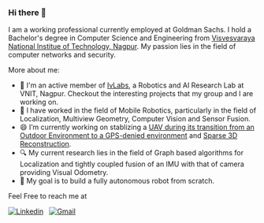 ### Hi there 👋

I am a working professional currently employed at Goldman Sachs. I hold a Bachelor's degree in Computer Science and Engineering from [Visvesvaraya National Institue of Technology, Nagpur](https://vnit.ac.in/). My passion lies in the field of computer networks and security. 

More about me:

- 🔭 I'm an active member of [IvLabs](https://www.ivlabs.in/), a Robotics and AI Research Lab at VNIT, Nagpur. Checkout the interesting projects that my group and I are working on.
- 💬 I have worked in the field of Mobile Robotics, particularly in the field of Localization, Multiview Geometry, Computer Vision and Sensor Fusion.
- 😄 I’m currently working on stablizing a [UAV during its transition from an Outdoor Environment to a GPS-denied environment](https://github.com/Kush0301/UAV-Localization) and [Sparse 3D Reconstruction](https://github.com/Kush0301/Structure-from-Motion).
- :mag: My current research lies in the field of Graph based algorithms for Localization and tightly coupled fusion of an IMU with that of camera providing Visual Odometry.
- :stars: My goal is to build a fully autonomous robot from scratch.

Feel Free to reach me at

[![Linkedin](https://img.shields.io/badge/LinkedIn-0077B5?style=for-the-badge&logo=linkedin&logoColor=white)](https://www.linkedin.com/in/vanshika-jain-3019/)
&nbsp;
[![Gmail](https://img.shields.io/badge/Gmail-D14836?style=for-the-badge&logo=gmail&logoColor=white)](mailto:jvanshika30@gmail.com)
&nbsp;

